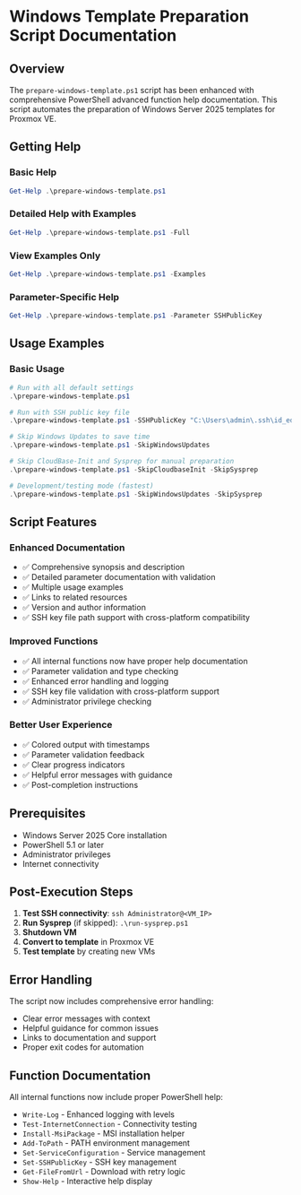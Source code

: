 # Windows Template Preparation Script Documentation

## Overview

The `prepare-windows-template.ps1` script has been enhanced with comprehensive PowerShell advanced function help documentation. This script automates the preparation of Windows Server 2025 templates for Proxmox VE.

## Getting Help

### Basic Help
```powershell
Get-Help .\prepare-windows-template.ps1
```

### Detailed Help with Examples
```powershell
Get-Help .\prepare-windows-template.ps1 -Full
```

### View Examples Only
```powershell
Get-Help .\prepare-windows-template.ps1 -Examples
```

### Parameter-Specific Help
```powershell
Get-Help .\prepare-windows-template.ps1 -Parameter SSHPublicKey
```

## Usage Examples

### Basic Usage

```powershell
# Run with all default settings
.\prepare-windows-template.ps1

# Run with SSH public key file
.\prepare-windows-template.ps1 -SSHPublicKey "C:\Users\admin\.ssh\id_ed25519.pub"

# Skip Windows Updates to save time
.\prepare-windows-template.ps1 -SkipWindowsUpdates

# Skip CloudBase-Init and Sysprep for manual preparation
.\prepare-windows-template.ps1 -SkipCloudbaseInit -SkipSysprep

# Development/testing mode (fastest)
.\prepare-windows-template.ps1 -SkipWindowsUpdates -SkipSysprep
```

## Script Features

### Enhanced Documentation
- ✅ Comprehensive synopsis and description
- ✅ Detailed parameter documentation with validation
- ✅ Multiple usage examples
- ✅ Links to related resources
- ✅ Version and author information
- ✅ SSH key file path support with cross-platform compatibility

### Improved Functions
- ✅ All internal functions now have proper help documentation
- ✅ Parameter validation and type checking
- ✅ Enhanced error handling and logging
- ✅ SSH key file validation with cross-platform support
- ✅ Administrator privilege checking

### Better User Experience
- ✅ Colored output with timestamps
- ✅ Parameter validation feedback
- ✅ Clear progress indicators
- ✅ Helpful error messages with guidance
- ✅ Post-completion instructions

## Prerequisites

- Windows Server 2025 Core installation
- PowerShell 5.1 or later
- Administrator privileges
- Internet connectivity

## Post-Execution Steps

1. **Test SSH connectivity**: `ssh Administrator@<VM_IP>`
2. **Run Sysprep** (if skipped): `.\run-sysprep.ps1`
3. **Shutdown VM**
4. **Convert to template** in Proxmox VE
5. **Test template** by creating new VMs

## Error Handling

The script now includes comprehensive error handling:
- Clear error messages with context
- Helpful guidance for common issues
- Links to documentation and support
- Proper exit codes for automation

## Function Documentation

All internal functions now include proper PowerShell help:
- `Write-Log` - Enhanced logging with levels
- `Test-InternetConnection` - Connectivity testing
- `Install-MsiPackage` - MSI installation helper
- `Add-ToPath` - PATH environment management
- `Set-ServiceConfiguration` - Service management
- `Set-SSHPublicKey` - SSH key management
- `Get-FileFromUrl` - Download with retry logic
- `Show-Help` - Interactive help display
